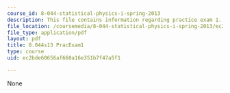 ```yaml
---
course_id: 8-044-statistical-physics-i-spring-2013
description: This file contains information regarding practice exam 1.
file_location: /coursemedia/8-044-statistical-physics-i-spring-2013/ec2bde60656af660a16e351b7f47a5f1_MIT8_044S13_E1P.pdf
file_type: application/pdf
layout: pdf
title: 8.044s13 PracExam1
type: course
uid: ec2bde60656af660a16e351b7f47a5f1

---
```

None
